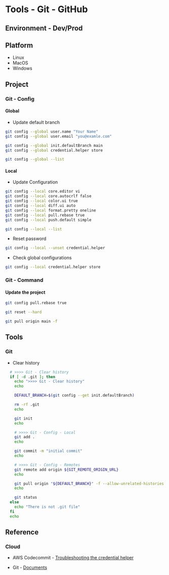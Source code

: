# Tools - Git - GitHub

## Environment - Dev/Prod

## Platform

* Linux
* MacOS
* Windows

## Project

### Git - Config

#### Global

* Update default branch

```bash
git config --global user.name "Your Name"
git config --global user.email "you@examle.com"

git config --global init.defaultBranch main
git config --global credential.helper store

git config --global --list
```

#### Local

* Update Configuration

```bash
git config --local core.editor vi
git config --local core.autocrlf false
git config --local color.ui true
git config --local diff.ui auto
git config --local format.pretty oneline
git config --local pull.rebase true
git config --local push.default simple

git config --local --list
```

* Reset password

```bash
git config --local --unset credential.helper
```

* Check global configurations

```bash
git config --local credential.helper store
```

### Git - Command

#### Update the project

```bash
git config pull.rebase true

git reset --hard

git pull origin main -f
```

## Tools

### Git

* Clear history

```bash
  # >>>> Git - Clear history
  if [ -d .git ]; then
    echo ">>>> Git - Clear history"
    echo

    DEFAULT_BRANCH=$(git config --get init.defaultBranch)

    rm -rf .git
    echo

    git init
    echo

    # >>>> Git - Config - Local
    git add .
    echo

    git commit -m "initial commit"
    echo

    # >>>> Git - Config - Remotes
    git remote add origin ${GIT_REMOTE_ORIGIN_URL}
    echo

    git pull origin "${DEFAULT_BRANCH}" -f --allow-unrelated-histories
    echo

    git status
  else
    echo "There is not .git file"
  fi
  echo
```

## Reference

### Cloud

* AWS Codecommit - [Troubleshooting the credential helper](https://docs.aws.amazon.com/codecommit/latest/userguide/troubleshooting-ch.html)

* Git            - [Documents](https://git-scm.com/)
